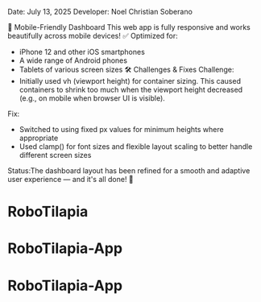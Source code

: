 Date: July 13, 2025
Developer: Noel Christian Soberano

📱 Mobile-Friendly Dashboard
This web app is fully responsive and works beautifully across mobile devices!
✅ Optimized for:
  - iPhone 12 and other iOS smartphones
  - A wide range of Android phones
  - Tablets of various screen sizes
🛠️ Challenges & Fixes
Challenge:
  - Initially used vh (viewport height) for container sizing. This caused containers to shrink too much when the viewport height decreased (e.g., on mobile when browser UI is visible).

Fix:
  - Switched to using fixed px values for minimum heights where appropriate
  - Used clamp() for font sizes and flexible layout scaling to better handle different screen sizes

Status:The dashboard layout has been refined for a smooth and adaptive user experience — and it's all done! 🙌
# RoboTilapia
# RoboTilapia-App
# RoboTilapia-App
